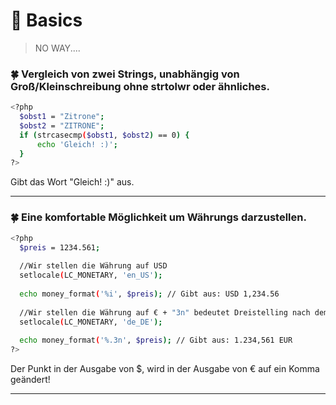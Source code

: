 # :milky_way: Basics

> NO WAY....

### :four_leaf_clover: Vergleich von zwei Strings, unabhängig von Groß/Kleinschreibung ohne strtolwr oder ähnliches.
```sh
<?php
  $obst1 = "Zitrone";
  $obst2 = "ZITRONE";
  if (strcasecmp($obst1, $obst2) == 0) {
      echo 'Gleich! :)';
  }
?>
```
Gibt das Wort "Gleich! :)" aus.

---

### :four_leaf_clover: Eine komfortable Möglichkeit um Währungs darzustellen.
```sh
<?php
  $preis = 1234.561;
  
  //Wir stellen die Währung auf USD
  setlocale(LC_MONETARY, 'en_US');
  
  echo money_format('%i', $preis); // Gibt aus: USD 1,234.56
  
  //Wir stellen die Währung auf € + "3n" bedeutet Dreistelling nach dem Punkt
  setlocale(LC_MONETARY, 'de_DE');
  
  echo money_format('%.3n', $preis); // Gibt aus: 1.234,561 EUR
?>
```
Der Punkt in der Ausgabe von $, wird in der Ausgabe von € auf ein Komma geändert!

---
